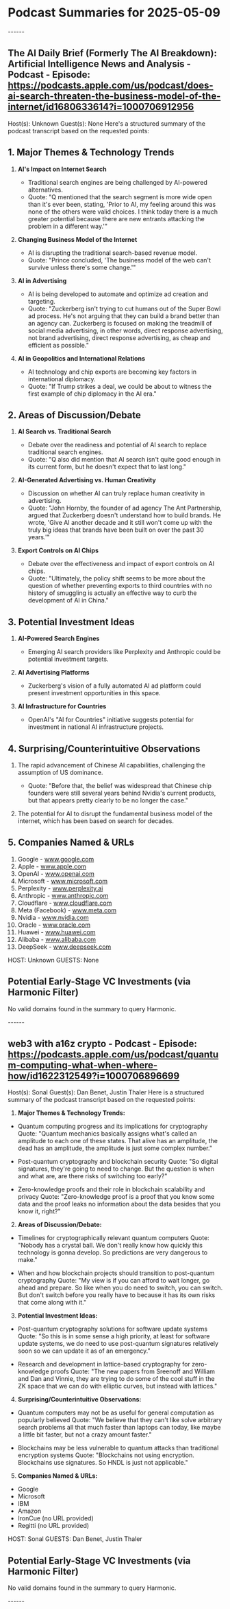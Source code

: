 # Podcast Summaries for 2025-05-09
---<CUT>---

## The AI Daily Brief (Formerly The AI Breakdown): Artificial Intelligence News and Analysis - Podcast - Episode: https://podcasts.apple.com/us/podcast/does-ai-search-threaten-the-business-model-of-the-internet/id1680633614?i=1000706912956
Host(s): Unknown
Guest(s): None
Here's a structured summary of the podcast transcript based on the requested points:

## 1. Major Themes & Technology Trends

1. **AI's Impact on Internet Search**
   - Traditional search engines are being challenged by AI-powered alternatives.
   - Quote: "Q mentioned that the search segment is more wide open than it's ever been, stating, 'Prior to AI, my feeling around this was none of the others were valid choices. I think today there is a much greater potential because there are new entrants attacking the problem in a different way.'"

2. **Changing Business Model of the Internet**
   - AI is disrupting the traditional search-based revenue model.
   - Quote: "Prince concluded, 'The business model of the web can't survive unless there's some change.'"

3. **AI in Advertising**
   - AI is being developed to automate and optimize ad creation and targeting.
   - Quote: "Zuckerberg isn't trying to cut humans out of the Super Bowl ad process. He's not arguing that they can build a brand better than an agency can. Zuckerberg is focused on making the treadmill of social media advertising, in other words, direct response advertising, not brand advertising, direct response advertising, as cheap and efficient as possible."

4. **AI in Geopolitics and International Relations**
   - AI technology and chip exports are becoming key factors in international diplomacy.
   - Quote: "If Trump strikes a deal, we could be about to witness the first example of chip diplomacy in the AI era."

## 2. Areas of Discussion/Debate

1. **AI Search vs. Traditional Search**
   - Debate over the readiness and potential of AI search to replace traditional search engines.
   - Quote: "Q also did mention that AI search isn't quite good enough in its current form, but he doesn't expect that to last long."

2. **AI-Generated Advertising vs. Human Creativity**
   - Discussion on whether AI can truly replace human creativity in advertising.
   - Quote: "John Hornby, the founder of ad agency The Ant Partnership, argued that Zuckerberg doesn't understand how to build brands. He wrote, 'Give AI another decade and it still won't come up with the truly big ideas that brands have been built on over the past 30 years.'"

3. **Export Controls on AI Chips**
   - Debate over the effectiveness and impact of export controls on AI chips.
   - Quote: "Ultimately, the policy shift seems to be more about the question of whether preventing exports to third countries with no history of smuggling is actually an effective way to curb the development of AI in China."

## 3. Potential Investment Ideas

1. **AI-Powered Search Engines**
   - Emerging AI search providers like Perplexity and Anthropic could be potential investment targets.

2. **AI Advertising Platforms**
   - Zuckerberg's vision of a fully automated AI ad platform could present investment opportunities in this space.

3. **AI Infrastructure for Countries**
   - OpenAI's "AI for Countries" initiative suggests potential for investment in national AI infrastructure projects.

## 4. Surprising/Counterintuitive Observations

1. The rapid advancement of Chinese AI capabilities, challenging the assumption of US dominance.
   - Quote: "Before that, the belief was widespread that Chinese chip founders were still several years behind Nvidia's current products, but that appears pretty clearly to be no longer the case."

2. The potential for AI to disrupt the fundamental business model of the internet, which has been based on search for decades.

## 5. Companies Named & URLs

1. Google - www.google.com
2. Apple - www.apple.com
3. OpenAI - www.openai.com
4. Microsoft - www.microsoft.com
5. Perplexity - www.perplexity.ai
6. Anthropic - www.anthropic.com
7. Cloudflare - www.cloudflare.com
8. Meta (Facebook) - www.meta.com
9. Nvidia - www.nvidia.com
10. Oracle - www.oracle.com
11. Huawei - www.huawei.com
12. Alibaba - www.alibaba.com
13. DeepSeek - www.deepseek.com

HOST: Unknown
GUESTS: None

## Potential Early-Stage VC Investments (via Harmonic Filter)

No valid domains found in the summary to query Harmonic.

---<CUT>---

## web3 with a16z crypto - Podcast - Episode: https://podcasts.apple.com/us/podcast/quantum-computing-what-when-where-how/id1622312549?i=1000706896699
Host(s): Sonal
Guest(s): Dan Benet, Justin Thaler
Here is a structured summary of the podcast transcript based on the requested points:

1. **Major Themes & Technology Trends:**

- Quantum computing progress and its implications for cryptography
   Quote: "Quantum mechanics basically assigns what's called an amplitude to each one of these states. That alive has an amplitude, the dead has an amplitude, the amplitude is just some complex number."

- Post-quantum cryptography and blockchain security
   Quote: "So digital signatures, they're going to need to change. But the question is when and what are, are there risks of switching too early?"

- Zero-knowledge proofs and their role in blockchain scalability and privacy
   Quote: "Zero-knowledge proof is a proof that you know some data and the proof leaks no information about the data besides that you know it, right?"

2. **Areas of Discussion/Debate:**

- Timelines for cryptographically relevant quantum computers
   Quote: "Nobody has a crystal ball. We don't really know how quickly this technology is gonna develop. So predictions are very dangerous to make."

- When and how blockchain projects should transition to post-quantum cryptography
   Quote: "My view is if you can afford to wait longer, go ahead and prepare. So like when you do need to switch, you can switch. But don't switch before you really have to because it has its own risks that come along with it."

3. **Potential Investment Ideas:**

- Post-quantum cryptography solutions for software update systems
   Quote: "So this is in some sense a high priority, at least for software update systems, we do need to use post-quantum signatures relatively soon so we can update it as of an emergency."

- Research and development in lattice-based cryptography for zero-knowledge proofs
   Quote: "The new papers from Sreenoff and William and Dan and Vinnie, they are trying to do some of the cool stuff in the ZK space that we can do with elliptic curves, but instead with lattices."

4. **Surprising/Counterintuitive Observations:**

- Quantum computers may not be as useful for general computation as popularly believed
   Quote: "We believe that they can't like solve arbitrary search problems all that much faster than laptops can today, like maybe a little bit faster, but not a crazy amount faster."

- Blockchains may be less vulnerable to quantum attacks than traditional encryption systems
   Quote: "Blockchains not using encryption. Blockchains use signatures. So HNDL is just not applicable."

5. **Companies Named & URLs:**

- Google
- Microsoft
- IBM
- Amazon
- IronCue (no URL provided)
- Regitti (no URL provided)

HOST: Sonal
GUESTS: Dan Benet, Justin Thaler

## Potential Early-Stage VC Investments (via Harmonic Filter)

No valid domains found in the summary to query Harmonic.

---<CUT>---
